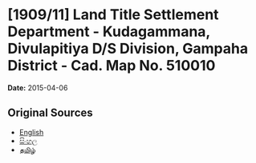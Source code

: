 # [1909/11] Land Title Settlement Department - Kudagammana, Divulapitiya D/S Division, Gampaha District - Cad. Map No. 510010

**Date:** 2015-04-06

## Original Sources

- [English](https://documents.gov.lk/view/extra-gazettes/2015/4/1909-11_E.pdf)
- [සිංහල](https://documents.gov.lk/view/extra-gazettes/2015/4/1909-11_S.pdf)
- [தமிழ்](https://documents.gov.lk/view/extra-gazettes/2015/4/1909-11_T.pdf)
